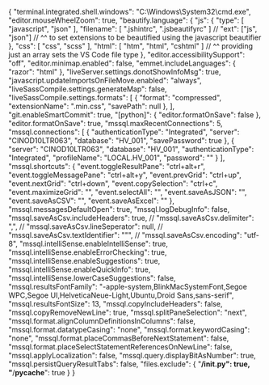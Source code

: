 {
    "terminal.integrated.shell.windows": "C:\\Windows\\System32\\cmd.exe",
    "editor.mouseWheelZoom": true,
    "beautify.language": {
        "js": {
            "type": [
                "javascript",
                "json"
            ],
            "filename": [
                ".jshintrc",
                ".jsbeautifyrc"
            ]
            // "ext": ["js", "json"]
            // ^^ to set extensions to be beautified using the javascript beautifier
        },
        "css": [
            "css",
            "scss"
        ],
        "html": [
            "htm",
            "html",
            "cshtml"
        ]
        // ^^ providing just an array sets the VS Code file type
    },
    "editor.accessibilitySupport": "off",
    "editor.minimap.enabled": false,
    "emmet.includeLanguages": {
        "razor": "html"
    },
    "liveServer.settings.donotShowInfoMsg": true,
    "javascript.updateImportsOnFileMove.enabled": "always",
    "liveSassCompile.settings.generateMap": false,
    "liveSassCompile.settings.formats": [
        {
            "format": "compressed",
            "extensionName": ".min.css",
            "savePath": null
        },
    ],
    "git.enableSmartCommit": true,
    "[python]": {
        "editor.formatOnSave": false
    },
    "editor.formatOnSave": true,
    "mssql.maxRecentConnections": 5,
    "mssql.connections": [
        {
            "authenticationType": "Integrated",
            "server": "CINOD10LTR063",
            "database": "HV_001",
            "savePassword": true
        },
        {
            "server": "CINOD10LTR063",
            "database": "HV_001",
            "authenticationType": "Integrated",
            "profileName": "LOCAL.HV_001",
            "password": ""
        }
    ],
    "mssql.shortcuts": {
        "event.toggleResultPane": "ctrl+alt+r",
        "event.toggleMessagePane": "ctrl+alt+y",
        "event.prevGrid": "ctrl+up",
        "event.nextGrid": "ctrl+down",
        "event.copySelection": "ctrl+c",
        "event.maximizeGrid": "",
        "event.selectAll": "",
        "event.saveAsJSON": "",
        "event.saveAsCSV": "",
        "event.saveAsExcel": ""
    },
    "mssql.messagesDefaultOpen": true,
    "mssql.logDebugInfo": false,
    "mssql.saveAsCsv.includeHeaders": true,
    // "mssql.saveAsCsv.delimiter": ",",
    // "mssql.saveAsCsv.lineSeperator": null,
    // "mssql.saveAsCsv.textIdentifier": "\"",
    // "mssql.saveAsCsv.encoding": "utf-8",
    "mssql.intelliSense.enableIntelliSense": true,
    "mssql.intelliSense.enableErrorChecking": true,
    "mssql.intelliSense.enableSuggestions": true,
    "mssql.intelliSense.enableQuickInfo": true,
    "mssql.intelliSense.lowerCaseSuggestions": false,
    "mssql.resultsFontFamily": "-apple-system,BlinkMacSystemFont,Segoe WPC,Segoe UI,HelveticaNeue-Light,Ubuntu,Droid Sans,sans-serif",
    "mssql.resultsFontSize": 13,
    "mssql.copyIncludeHeaders": false,
    "mssql.copyRemoveNewLine": true,
    "mssql.splitPaneSelection": "next",
    "mssql.format.alignColumnDefinitionsInColumns": false,
    "mssql.format.datatypeCasing": "none",
    "mssql.format.keywordCasing": "none",
    "mssql.format.placeCommasBeforeNextStatement": false,
    "mssql.format.placeSelectStatementReferencesOnNewLine": false,
    "mssql.applyLocalization": false,
    "mssql.query.displayBitAsNumber": true,
    "mssql.persistQueryResultTabs": false,
    "files.exclude": {
        "**/__init__.py": true,
        "**/__pycache__": true
    }
}